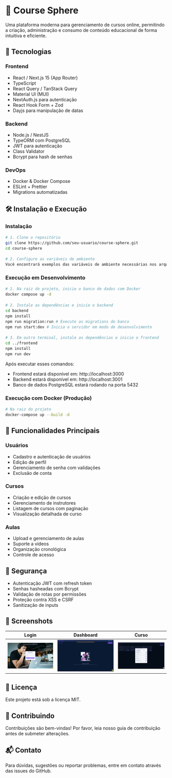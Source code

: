 # 🚀 Course Sphere

Uma plataforma moderna para gerenciamento de cursos online, permitindo a criação, administração e consumo de conteúdo educacional de forma intuitiva e eficiente.

## 🧠 Tecnologias

### Frontend
- React / Next.js 15 (App Router)
- TypeScript
- React Query / TanStack Query
- Material UI (MUI)
- NextAuth.js para autenticação
- React Hook Form + Zod
- Dayjs para manipulação de datas

### Backend
- Node.js / NestJS
- TypeORM com PostgreSQL
- JWT para autenticação
- Class Validator
- Bcrypt para hash de senhas

### DevOps
- Docker & Docker Compose
- ESLint + Prettier
- Migrations automatizadas

## 🛠️ Instalação e Execução

### Instalação

```bash
# 1. Clone o repositório
git clone https://github.com/seu-usuario/course-sphere.git
cd course-sphere

# 2. Configure as variáveis de ambiente
Você encontrará exemplos das variáveis de ambiente necessárias nos arquivos `.env.example` dentro das pastas `frontend` e `backend`. Copie esses arquivos para `.env` e configure com seus valores.
```

### Execução em Desenvolvimento

```bash
# 1. Na raiz do projeto, inicie o banco de dados com Docker
docker compose up -d

# 2. Instale as dependências e inicie o backend
cd backend
npm install
npm run migration:run # Execute as migrations do banco
npm run start:dev # Inicia o servidor em modo de desenvolvimento

# 3. Em outro terminal, instale as dependências e inicie o frontend
cd ../frontend
npm install
npm run dev
```

Após executar esses comandos:
- Frontend estará disponível em: http://localhost:3000
- Backend estará disponível em: http://localhost:3001
- Banco de dados PostgreSQL estará rodando na porta 5432

### Execução com Docker (Produção)

```bash
# Na raiz do projeto
docker-compose up --build -d
```

## 🌟 Funcionalidades Principais

### Usuários
- Cadastro e autenticação de usuários
- Edição de perfil
- Gerenciamento de senha com validações
- Exclusão de conta

### Cursos
- Criação e edição de cursos
- Gerenciamento de instrutores
- Listagem de cursos com paginação
- Visualização detalhada de curso

### Aulas
- Upload e gerenciamento de aulas
- Suporte a vídeos
- Organização cronológica
- Controle de acesso

## 🔐 Segurança

- Autenticação JWT com refresh token
- Senhas hasheadas com Bcrypt
- Validação de rotas por permissões
- Proteção contra XSS e CSRF
- Sanitização de inputs

## 📸 Screenshots

| Login | Dashboard | Curso |
|-------|-----------|-------|
| ![Login](screenshots/Captura%20de%20tela%20de%202025-06-25%2021-42-38.png) | ![Dashboard](screenshots/Captura%20de%20tela%20de%202025-06-25%2021-44-26.png) | ![Curso](screenshots/Captura%20de%20tela%20de%202025-06-25%2021-47-02.png) |

## 📄 Licença

Este projeto está sob a licença MIT.

## 🤝 Contribuindo

Contribuições são bem-vindas! Por favor, leia nosso guia de contribuição antes de submeter alterações.

## 📬 Contato

Para dúvidas, sugestões ou reportar problemas, entre em contato através das issues do GitHub.